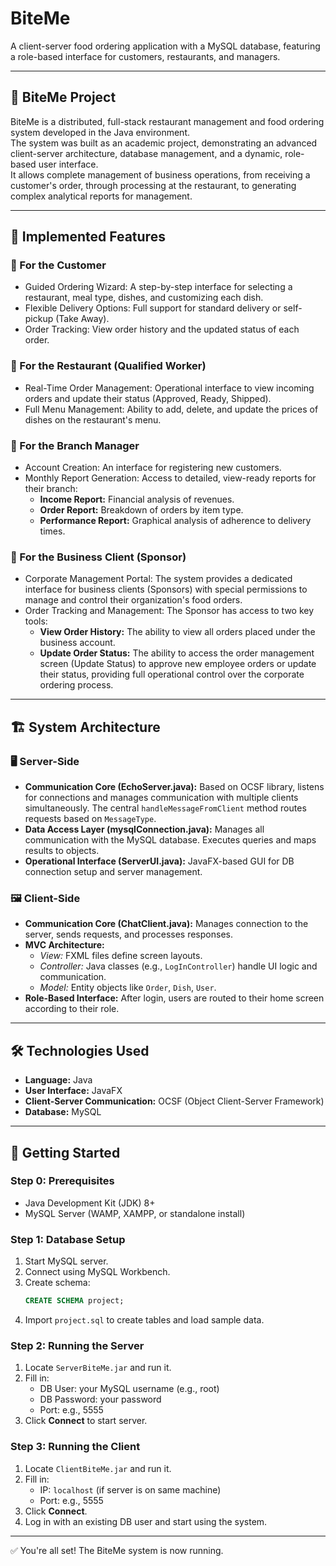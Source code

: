 # BiteMe
A client-server food ordering application with a MySQL database, featuring a role-based interface for customers, restaurants, and managers.

---

## 🍔 BiteMe Project
BiteMe is a distributed, full-stack restaurant management and food ordering system developed in the Java environment.  
The system was built as an academic project, demonstrating an advanced client-server architecture, database management, and a dynamic, role-based user interface.  
It allows complete management of business operations, from receiving a customer's order, through processing at the restaurant, to generating complex analytical reports for management.

---

## 🎯 Implemented Features

### 👤 For the Customer
- Guided Ordering Wizard: A step-by-step interface for selecting a restaurant, meal type, dishes, and customizing each dish.  
- Flexible Delivery Options: Full support for standard delivery or self-pickup (Take Away).  
- Order Tracking: View order history and the updated status of each order.  

### 🍴 For the Restaurant (Qualified Worker)
- Real-Time Order Management: Operational interface to view incoming orders and update their status (Approved, Ready, Shipped).  
- Full Menu Management: Ability to add, delete, and update the prices of dishes on the restaurant's menu.  

### 👔 For the Branch Manager
- Account Creation: An interface for registering new customers.  
- Monthly Report Generation: Access to detailed, view-ready reports for their branch:  
  - **Income Report:** Financial analysis of revenues.  
  - **Order Report:** Breakdown of orders by item type.  
  - **Performance Report:** Graphical analysis of adherence to delivery times.
 
### 💼 For the Business Client (Sponsor)
- Corporate Management Portal: The system provides a dedicated interface for business clients (Sponsors) with special permissions to manage and control their 
  organization's food orders.
- Order Tracking and Management: The Sponsor has access to two key tools: 
  - **View Order History:** The ability to view all orders placed under the business account.  
  - **Update Order Status:** The ability to access the order management screen (Update Status) to approve new employee orders or update their status, providing 
     full operational control over the corporate ordering process.

 

---

## 🏗️ System Architecture

### 🖥️ Server-Side
- **Communication Core (EchoServer.java):** Based on OCSF library, listens for connections and manages communication with multiple clients simultaneously. The central `handleMessageFromClient` method routes requests based on `MessageType`.  
- **Data Access Layer (mysqlConnection.java):** Manages all communication with the MySQL database. Executes queries and maps results to objects.  
- **Operational Interface (ServerUI.java):** JavaFX-based GUI for DB connection setup and server management.  

### 🖼️ Client-Side
- **Communication Core (ChatClient.java):** Manages connection to the server, sends requests, and processes responses.  
- **MVC Architecture:**  
  - *View:* FXML files define screen layouts.  
  - *Controller:* Java classes (e.g., `LogInController`) handle UI logic and communication.  
  - *Model:* Entity objects like `Order`, `Dish`, `User`.  
- **Role-Based Interface:** After login, users are routed to their home screen according to their role.  

---

## 🛠️ Technologies Used
- **Language:** Java  
- **User Interface:** JavaFX  
- **Client-Server Communication:** OCSF (Object Client-Server Framework)  
- **Database:** MySQL  

---

## 🚀 Getting Started

### Step 0: Prerequisites
- Java Development Kit (JDK) 8+  
- MySQL Server (WAMP, XAMPP, or standalone install)  

### Step 1: Database Setup
1. Start MySQL server.  
2. Connect using MySQL Workbench.  
3. Create schema:  
   ```sql
   CREATE SCHEMA project;
   ```  
4. Import `project.sql` to create tables and load sample data.  

### Step 2: Running the Server
1. Locate `ServerBiteMe.jar` and run it.  
2. Fill in:    
   - DB User: your MySQL username (e.g., root)  
   - DB Password: your password  
   - Port: e.g., 5555  
3. Click **Connect** to start server.  

### Step 3: Running the Client
1. Locate `ClientBiteMe.jar` and run it.  
2. Fill in:  
   - IP: `localhost` (if server is on same machine)  
   - Port: e.g., 5555  
3. Click **Connect**.  
4. Log in with an existing DB user and start using the system.  

---

✅ You're all set! The BiteMe system is now running.
